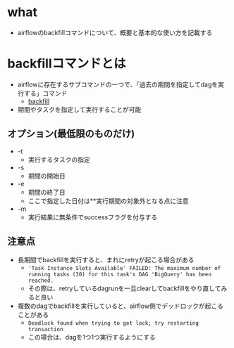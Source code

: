 # what
- airflowのbackfillコマンドについて、概要と基本的な使い方を記載する

# backfillコマンドとは
- airflowに存在するサブコマンドの一つで、「過去の期間を指定してdagを実行する」コマンド
    - [backfill](https://airflow.apache.org/docs/stable/cli.html#backfill)
- 期間やタスクを指定して実行することが可能

## オプション(最低限のものだけ)

- -t
    - 実行するタスクの指定
- -s
    - 期間の開始日
- -e
    - 期間の終了日
    - ここで指定した日付は**実行期間の対象外となる点に注意
- -m
    - 実行結果に無条件でsuccessフラグを付与する

## 注意点
- 長期間でbackfillを実行すると、まれにretryが起こる場合がある
    - `'Task Instance Slots Available' FAILED: The maximum number of running tasks (30) for this task's DAG 'BigQuery' has been reached.`
    - その際は、retryしているdagrunを一旦clearしてbackfillをやり直してみると良い
- 複数のdagでbackfillを実行していると、airflow側でデッドロックが起こることがある
    - `Deadlock found when trying to get lock; try restarting transaction`
    - この場合は、dagを1つ1つ実行するようにする
